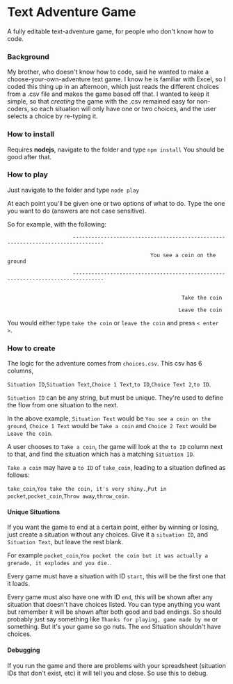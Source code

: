 # Text Adventure Game

 A fully editable text-adventure game, for people who don't know how to code.
 
 ### Background
 
  My brother, who doesn't know how to code, said he wanted to make a choose-your-own-adventure text game.
  I know he is familiar with Excel, so I coded this thing up in an afternoon, which just reads the different choices from a 
  .csv file and makes the game based off that. I wanted to keep it simple, so that _creating_ the game with the .csv remained easy for non-coders, so 
  each situation will only have one or two choices, and the user selects a choice by re-typing it. 
  
 ### How to install
 
 Requires __nodejs__, navigate to the folder and type `npm install` You should be good after that.
  
 ### How to play
 
 Just navigate to the folder and type `node play`
 
 At each point you'll be given one or two options of what to do. Type the one you want to do (answers are not case sensitive).
 
 So for example, with the following:
 
                         --------------------------------------------------------------------------------
     
                                                  You see a coin on the ground
     
                         --------------------------------------------------------------------------------
     
     
                                                            Take the coin
     
                                                           Leave the coin
                                                           

You would either type `take the coin` or `leave the coin` and press `< enter >`.

### How to create

The logic for the adventure comes from `choices.csv`. This csv has 6 columns,

`Situation ID`,`Situation Text`,`Choice 1 Text`,`to ID`,`Choice Text 2`,`to ID`.

`Situation ID` can be any string, but must be unique. They're used to define the flow from one situation to the next.

In the above example, `Situation Text` would be `You see a coin on the ground`,
`Choice 1 Text` would be `Take a coin` and `Choice 2 Text` would be `Leave the coin`. 

A user chooses to `Take a coin`, the game will look at the `to ID` column next to that, and find the situation which has a matching `Situation ID`.

`Take a coin` may have a `to ID` of `take_coin`, leading to a situation defined as follows:

`take_coin`,`You take the coin, it's very shiny.`,`Put in pocket`,`pocket_coin`,`Throw away`,`throw_coin`.


#### Unique Situations
If you want the game to end at a certain point, either by winning or losing, just create a situation without any choices. 
Give it a `situation ID`, and `Situation Text`, but leave the rest blank. 

For example
`pocket_coin`,`You pocket the coin but it was actually a grenade, it explodes and you die.`.


Every game must have a situation with ID `start`, this will be the first one that it loads.

Every game must also have one with ID `end`, this will be shown after any situation that doesn't have choices listed. You can type anything you want but remember it will be shown after both good and bad endings. So should probably just say something like 
`Thanks for playing, game made by me` or something. But it's your game so go nuts. The `end` Situation shouldn't have choices.

#### Debugging
If you run the game and there are problems with your spreadsheet (situation IDs that don't exist, etc) it will tell you and close. So use this to debug.